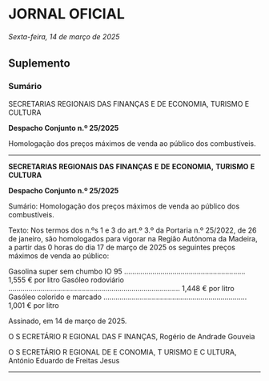 # JORNAL OFICIAL

###### Sexta-feira, 14 de março de 2025

## **Suplemento**

### **Sumário**

SECRETARIAS REGIONAIS DAS FINANÇAS E DE ECONOMIA,
TURISMO E CULTURA

**Despacho Conjunto n.º 25/2025**

Homologação dos preços máximos de venda ao público dos combustíveis.




---

**SECRETARIAS** **REGIONAIS** **DAS** **FINANÇAS** **E** **DE** **ECONOMIA,** **TURISMO** **E** **CULTURA**


**Despacho Conjunto n.º 25/2025**


Sumário:
Homologação dos preços máximos de venda ao público dos combustíveis.

Texto:
Nos termos dos n.ºs 1 e 3 do art.º 3.º da Portaria n.º 25/2022, de 26 de janeiro, são homologados para vigorar na Região
Autónoma da Madeira, a partir das 0 horas do dia 17 de março de 2025 os seguintes preços máximos de venda ao público:


Gasolina super sem chumbo IO 95 ............................................................ 1,555 € por litro
Gasóleo rodoviário ..................................................................................... 1,448 € por litro
Gasóleo colorido e marcado ....................................................................... 1,001 € por litro


Assinado, em 14 de março de 2025.


O S ECRETÁRIO R EGIONAL DAS F INANÇAS, Rogério de Andrade Gouveia

O S ECRETÁRIO R EGIONAL DE E CONOMIA, T URISMO E C ULTURA, António Eduardo de Freitas Jesus




---
